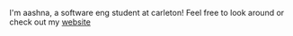 I'm aashna, a software eng student at carleton! Feel free to look around or check out my [website](https://aashna-verma.github.io/)

